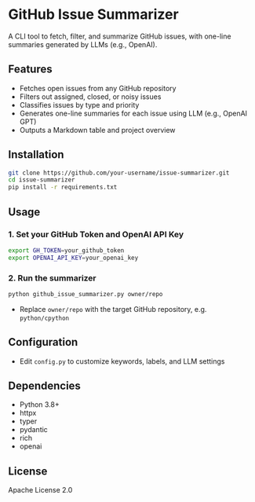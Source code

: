 # GitHub Issue Summarizer

A CLI tool to fetch, filter, and summarize GitHub issues, with one-line summaries generated by LLMs (e.g., OpenAI).

## Features

- Fetches open issues from any GitHub repository
- Filters out assigned, closed, or noisy issues
- Classifies issues by type and priority
- Generates one-line summaries for each issue using LLM (e.g., OpenAI GPT)
- Outputs a Markdown table and project overview

## Installation

```bash
git clone https://github.com/your-username/issue-summarizer.git
cd issue-summarizer
pip install -r requirements.txt
```

## Usage

### 1. Set your GitHub Token and OpenAI API Key

```bash
export GH_TOKEN=your_github_token
export OPENAI_API_KEY=your_openai_key
```

### 2. Run the summarizer

```bash
python github_issue_summarizer.py owner/repo
```

- Replace `owner/repo` with the target GitHub repository, e.g. `python/cpython`

## Configuration

- Edit `config.py` to customize keywords, labels, and LLM settings

## Dependencies

- Python 3.8+
- httpx
- typer
- pydantic
- rich
- openai

## License

Apache License 2.0
